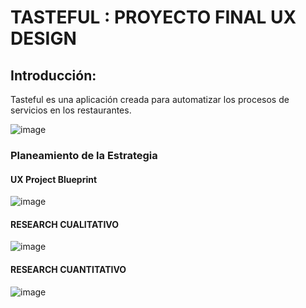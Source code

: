 # TASTEFUL : PROYECTO FINAL UX DESIGN 

## Introducción: 

Tasteful es una aplicación creada para automatizar los procesos de servicios en los restaurantes.  

![image](https://user-images.githubusercontent.com/32310873/37545779-31fc93e8-2938-11e8-86e7-3694a8efa6bf.png)

### Planeamiento de la Estrategia

#### UX Project Blueprint

![image](https://user-images.githubusercontent.com/32310873/37546099-55cf49b8-2939-11e8-8c06-64982f35f324.png)

#### RESEARCH CUALITATIVO

![image](https://user-images.githubusercontent.com/32310873/37546353-6971ff78-293a-11e8-8f10-93bb7a3d09e3.png)

#### RESEARCH CUANTITATIVO

![image](https://user-images.githubusercontent.com/32310873/37546439-d795bd00-293a-11e8-98dc-a9a366765dde.png)

